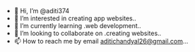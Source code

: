 - 👋 Hi, I’m @aditi374
- 👀 I’m interested in creating app websites..
- 🌱 I’m currently learning .web development..
- 💞️ I’m looking to collaborate on .creating websites..
- 📫 How to reach me by email aditichandyal26@gmail.com...


<!---
aditi374/aditi374 is a ✨ special ✨ repository because its `README.md` (this file) appears on your GitHub profile.
You can click the Preview link to take a look at your changes.
--->
